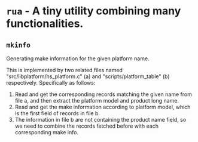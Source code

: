 # `rua` - A tiny utility combining many functionalities.

## `mkinfo`

Generating make information for the given platform name.

This is implemented by two related files named "src/libplatform/hs_platform.c" (a) and "scripts/platform_table" (b) respectively. Specifically as follows:

1. Read and get the corresponding records matching the given name from file a, and then extract the platform model and product long name.
2. Read and get the make information according to platform model, which is the first field of records in file b.
3. The information in file b are not containing the product name field, so we need to combine the records fetched before with each corresponding make info.
